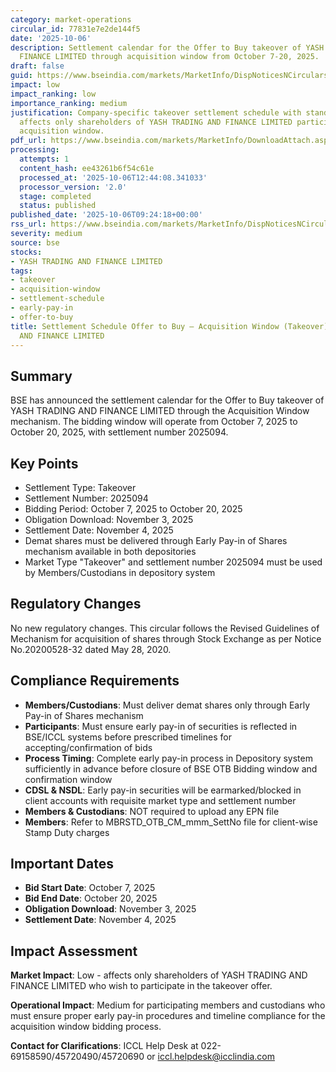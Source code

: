 ```yaml
---
category: market-operations
circular_id: 77831e7e2de144f5
date: '2025-10-06'
description: Settlement calendar for the Offer to Buy takeover of YASH TRADING AND
  FINANCE LIMITED through acquisition window from October 7-20, 2025.
draft: false
guid: https://www.bseindia.com/markets/MarketInfo/DispNoticesNCirculars.aspx?Noticeid={BB8C59CC-5858-44EB-B3E3-7B1317527A21}&noticeno=20251006-17&dt=10/06/2025&icount=17&totcount=28&flag=0
impact: low
impact_ranking: low
importance_ranking: medium
justification: Company-specific takeover settlement schedule with standard procedures;
  affects only shareholders of YASH TRADING AND FINANCE LIMITED participating in the
  acquisition window.
pdf_url: https://www.bseindia.com/markets/MarketInfo/DownloadAttach.aspx?id=20251006-17&attachedId=
processing:
  attempts: 1
  content_hash: ee43261b6f54c61e
  processed_at: '2025-10-06T12:44:08.341033'
  processor_version: '2.0'
  stage: completed
  status: published
published_date: '2025-10-06T09:24:18+00:00'
rss_url: https://www.bseindia.com/markets/MarketInfo/DispNoticesNCirculars.aspx?Noticeid={BB8C59CC-5858-44EB-B3E3-7B1317527A21}&noticeno=20251006-17&dt=10/06/2025&icount=17&totcount=28&flag=0
severity: medium
source: bse
stocks:
- YASH TRADING AND FINANCE LIMITED
tags:
- takeover
- acquisition-window
- settlement-schedule
- early-pay-in
- offer-to-buy
title: Settlement Schedule Offer to Buy – Acquisition Window (Takeover) for YASH TRADING
  AND FINANCE LIMITED
---
```


## Summary

BSE has announced the settlement calendar for the Offer to Buy takeover of YASH TRADING AND FINANCE LIMITED through the Acquisition Window mechanism. The bidding window will operate from October 7, 2025 to October 20, 2025, with settlement number 2025094.

## Key Points

- Settlement Type: Takeover
- Settlement Number: 2025094
- Bidding Period: October 7, 2025 to October 20, 2025
- Obligation Download: November 3, 2025
- Settlement Date: November 4, 2025
- Demat shares must be delivered through Early Pay-in of Shares mechanism available in both depositories
- Market Type "Takeover" and settlement number 2025094 must be used by Members/Custodians in depository system

## Regulatory Changes

No new regulatory changes. This circular follows the Revised Guidelines of Mechanism for acquisition of shares through Stock Exchange as per Notice No.20200528-32 dated May 28, 2020.

## Compliance Requirements

- **Members/Custodians**: Must deliver demat shares only through Early Pay-in of Shares mechanism
- **Participants**: Must ensure early pay-in of securities is reflected in BSE/ICCL systems before prescribed timelines for accepting/confirmation of bids
- **Process Timing**: Complete early pay-in process in Depository system sufficiently in advance before closure of BSE OTB Bidding window and confirmation window
- **CDSL & NSDL**: Early pay-in securities will be earmarked/blocked in client accounts with requisite market type and settlement number
- **Members & Custodians**: NOT required to upload any EPN file
- **Members**: Refer to MBRSTD_OTB_CM_mmm_SettNo file for client-wise Stamp Duty charges

## Important Dates

- **Bid Start Date**: October 7, 2025
- **Bid End Date**: October 20, 2025
- **Obligation Download**: November 3, 2025
- **Settlement Date**: November 4, 2025

## Impact Assessment

**Market Impact**: Low - affects only shareholders of YASH TRADING AND FINANCE LIMITED who wish to participate in the takeover offer.

**Operational Impact**: Medium for participating members and custodians who must ensure proper early pay-in procedures and timeline compliance for the acquisition window bidding process.

**Contact for Clarifications**: ICCL Help Desk at 022-69158590/45720490/45720690 or iccl.helpdesk@icclindia.com